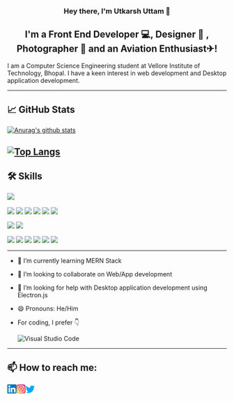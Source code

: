 <h3 align="center"> Hey there, I'm Utkarsh Uttam 👋</h3>

<h2 align="center">
I'm a Front End Developer 💻, Designer 🎨 , Photographer 📸 and an Aviation Enthusiast✈!
</h2> 

I am a Computer Science Engineering student at Vellore Institute of Technology, Bhopal. I have a keen interest in web development and Desktop application development.

----------------------------------
## 📈 GitHub Stats 

[![Anurag's github stats](https://github-readme-stats.vercel.app/api?username=UtkarshUttam)](https://github.com/UtkarshUttam)

[![Top Langs](https://github-readme-stats.vercel.app/api/top-langs/?username=UtkarshUttam&layout=compact)](https://github.com/UtkarshUttam)
----------------------------------
## 🛠 Skills


![](https://img.shields.io/badge/Database-MySQL-informational?style=flat&logo=MySQL&color=4b667a)

![](https://img.shields.io/badge/Code-HTML5-informational?style=flat&logo=HTML5&color=e34c26)
![](https://img.shields.io/badge/Code-JavaScript-informational?style=flat&logo=JavaScript&color=F7DF1E)
![](https://img.shields.io/badge/Code-React-informational?style=flat&logo=react&color=61DAFB)
![](https://img.shields.io/badge/Code-Python-informational?style=flat&logo=Python&color=3776ab)
![](https://img.shields.io/badge/Code-C-informational?style=flat&logo=c&color=a8b9cc)
![](https://img.shields.io/badge/Code-C++-informational?style=flat&logo=c%2B%2B&color=e1e1e1)

![](https://img.shields.io/badge/Style-Bootstrap-informational?style=flat&logo=Bootstrap&color=7952B3)
![](https://img.shields.io/badge/Style-CSS3-informational?style=flat&logo=CSS3&color=1572B6)

![](https://img.shields.io/badge/Tools-Figma-informational?style=flat&logo=Figma&color=F24E1E)
![](https://img.shields.io/badge/Tools-Adobe_Photoshop-informational?style=flat&logo=adobe%20photoshop&color=31a8ff)
![](https://img.shields.io/badge/Tools-NPM-informational?style=flat&logo=NPM&color=CB3837)
![](https://img.shields.io/badge/Tools-Qt-informational?style=flat&logo=qt&color=41cb52)
![](https://img.shields.io/badge/Tools-Git-informational?style=flat&logo=Git&color=F05032)
![](https://img.shields.io/badge/Tools-GitHub-informational?style=flat&logo=GitHub&color=181717)

---------------------------------
- 🌱 I’m currently learning MERN Stack
- 👯 I’m looking to collaborate on Web/App development
- 🤔 I’m looking for help with Desktop application development using Electron.js
- 😄 Pronouns: He/Him
- For coding, I prefer 👇

    ![Visual Studio Code](https://img.shields.io/badge/Visual%20Studio%20Code-0078d7.svg?style=for-the-badge&logo=visual-studio-code&logoColor=white)

-------------------------------
## 📫 How to reach me: 
<a href="https://www.linkedin.com/in/utkarsh-uttam-0884ab1b7/"><img align="left" src="https://raw.githubusercontent.com/UtkarshUttam/UtkarshUttam/main/images/linkedin.svg" alt="Utkarsh Uttam | LinkedIn" width="21px"/></a>

<a href="https://instagram.com/yushi.95"><img align="left" src="https://raw.githubusercontent.com/UtkarshUttam/UtkarshUttam/main/images/instagram.svg" alt="Utkarsh Uttam | Instagram" width="21px"/></a>

<a href="https://twitter.com/UTKARSHUTTAM_3"><img align="left" src="https://raw.githubusercontent.com/UtkarshUttam/UtkarshUttam/main/images/twitter.svg" alt="Utkarsh Uttam | Twitter" width="21px"/></a>

<!--
**UtkarshUttam/UtkarshUttam** is a ✨ _special_ ✨ repository because its `README.md` (this file) appears on your GitHub profile.

Here are some ideas to get you started:

- 🔭 I’m currently working on ...
- 
- 
- 
- 💬 Ask me about ...
- 
- ⚡ Fun fact: ...
-->



